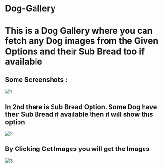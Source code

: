 # Dog-Gallery
# This is a Dog Gallery where you can fetch any Dog images from the Given Options and their Sub Bread too if available

## Some Screenshots :


![1](https://github.com/Ankur-Rai-19/Dog-Gallery/assets/125396300/2952cbe2-1291-44f8-b9d4-34393bc66b54)

## In 2nd there is Sub Bread Option. Some Dog have their Sub Bread if available then it will show this option
![2](https://github.com/Ankur-Rai-19/Dog-Gallery/assets/125396300/e4d24249-7f26-4359-8cf5-dd324eb02928)

## By Clicking Get Images you will get the Images
![3](https://github.com/Ankur-Rai-19/Dog-Gallery/assets/125396300/c9f77b74-81fb-4abd-8b61-dafcb732869e)
